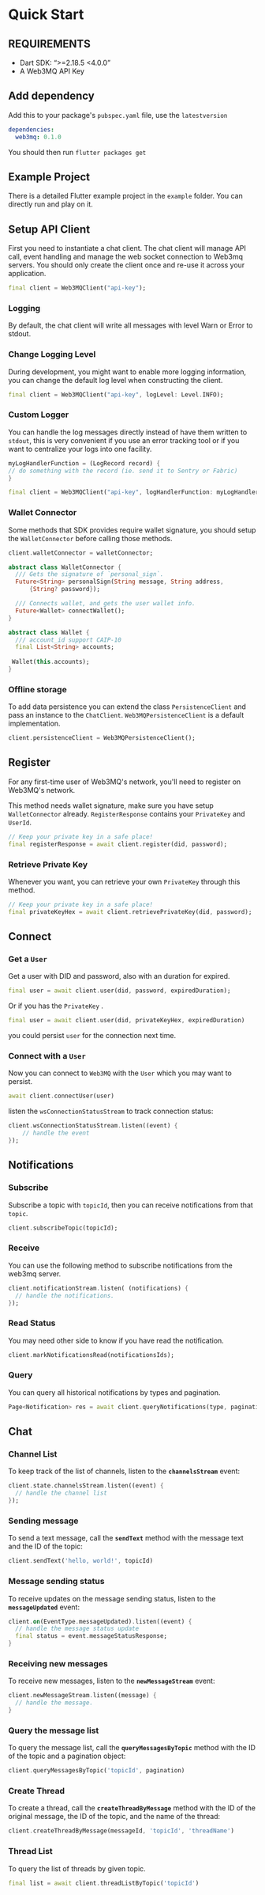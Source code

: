 <!-- 
This README describes the package. If you publish this package to pub.dev,
this README's contents appear on the landing page for your package.

For information about how to write a good package README, see the guide for
[writing package pages](https://dart.dev/guides/libraries/writing-package-pages). 

For general information about developing packages, see the Dart guide for
[creating packages](https://dart.dev/guides/libraries/create-library-packages)
and the Flutter guide for
[developing packages and plugins](https://flutter.dev/developing-packages). 
-->

# Quick Start

## REQUIREMENTS

- Dart SDK:  “>=2.18.5 <4.0.0”
- A Web3MQ API Key

## Add dependency

Add this to your package's `pubspec.yaml` file, use the `latestversion`

```yaml
dependencies:
  web3mq: 0.1.0
```

You should then run `flutter packages get`

## Example Project

There is a detailed Flutter example project in the `example` folder. You can directly run and play on it.

## Setup API Client

First you need to instantiate a chat client. The chat client will manage API call, event handling and manage the web socket connection to Web3mq servers. You should only create the client once and re-use it across your application.

```dart
final client = Web3MQClient("api-key");
```

### Logging

By default, the chat client will write all messages with level Warn or Error to stdout.

### Change Logging Level

During development, you might want to enable more logging information, you can change the default log level when constructing the client.

```dart
final client = Web3MQClient("api-key", logLevel: Level.INFO);
```

### Custom Logger

You can handle the log messages directly instead of have them written to `stdout`, this is very convenient if you use an error tracking tool or if you want to centralize your logs into one facility.

```dart
myLogHandlerFunction = (LogRecord record) {
// do something with the record (ie. send it to Sentry or Fabric)
}

final client = Web3MQClient("api-key", logHandlerFunction: myLogHandlerFunction);
```

### Wallet Connector

Some methods that SDK provides require wallet signature,  you should setup the `WalletConnector` before calling those methods.

```dart
client.walletConnector = walletConnector;
```

```dart
abstract class WalletConnector {
  /// Gets the signature of `personal_sign`.
  Future<String> personalSign(String message, String address,
      {String? password});

  /// Connects wallet, and gets the user wallet info.
  Future<Wallet> connectWallet();
}

abstract class Wallet {
  /// account_id support CAIP-10
  final List<String> accounts;
 
 Wallet(this.accounts);
}
```

### Offline storage

To add data persistence you can extend the class `PersistenceClient` and pass an instance to the `ChatClient`. `Web3MQPersistenceClient` is a default implementation.

```dart
client.persistenceClient = Web3MQPersistenceClient();
```

## Register

For any first-time user of Web3MQ's network, you'll need to register on Web3MQ's network.

This method needs wallet signature, make sure you have setup `WalletConnector` already. `RegisterResponse` contains your `PrivateKey` and `UserId`.

```dart
// Keep your private key in a safe place!
final registerResponse = await client.register(did, password);
```

### Retrieve Private Key

Whenever you want, you can retrieve your own `PrivateKey` through this method.

```dart
// Keep your private key in a safe place!
final privateKeyHex = await client.retrievePrivateKey(did, password);
```

## Connect

### Get a `User`

Get a user with DID and password, also with an duration for expired.

```dart
final user = await client.user(did, password, expiredDuration);
```

Or if you has the `PrivateKey` .

```dart
final user = await client.user(did, privateKeyHex, expiredDuration)
```

you could persist `user` for the connection next time.

### Connect with a `User`

Now you can connect to `Web3MQ` with the `User` which you may want to persist.

```dart
await client.connectUser(user)
```

listen the `wsConnectionStatusStream` to track connection status:

```dart
client.wsConnectionStatusStream.listen((event) { 
    // handle the event 
});
```

## Notifications

### Subscribe

Subscribe a topic with `topicId`, then you can receive notifications from that `topic`.

```dart
client.subscribeTopic(topicId);
```

### Receive

You can use the following method to subscribe notifications from the web3mq server.

```dart
client.notificationStream.listen( (notifications) {
  // handle the notifications.
});
```

### Read Status

You may need other side to know if you have read the notification.

```dart
client.markNotificationsRead(notificationsIds);
```

### Query

You can query all historical notifications by types and pagination.

```dart
Page<Notification> res = await client.queryNotifications(type, pagination);
```

## Chat

### Channel List

To keep track of the list of channels, listen to the **`channelsStream`** event:

```dart
client.state.channelsStream.listen((event) {
  // handle the channel list 
});
```

### Sending message

To send a text message, call the **`sendText`** method with the message text and the ID of the topic:

```dart
client.sendText('hello, world!', topicId)
```

### Message sending status

To receive updates on the message sending status, listen to the **`messageUpdated`** event:

```dart
client.on(EventType.messageUpdated).listen((event) {
  // handle the message status update 
  final status = event.messageStatusResponse;
}
```

### Receiving new messages

To receive new messages, listen to the **`newMessageStream`** event:

```dart
client.newMessageStream.listen((message) {
  // handle the message.   
}
```

### Query the message list

To query the message list, call the **`queryMessagesByTopic`** method with the ID of the topic and a pagination object:

```dart
client.queryMessagesByTopic('topicId', pagination)
```

### Create Thread

To create a thread, call the **`createThreadByMessage`** method with the ID of the original message, the ID of the topic, and the name of the thread:

```dart
client.createThreadByMessage(messageId, 'topicId', 'threadName')
```

### Thread List

To query the list of threads by given topic.

```dart
final list = await client.threadListByTopic('topicId')
```
